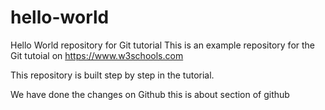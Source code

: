 # hello-world
Hello World repository for Git tutorial
This is an example repository for the Git tutoial on https://www.w3schools.com

This repository is built step by step in the tutorial.

We have done the changes on Github
this is about section of github
